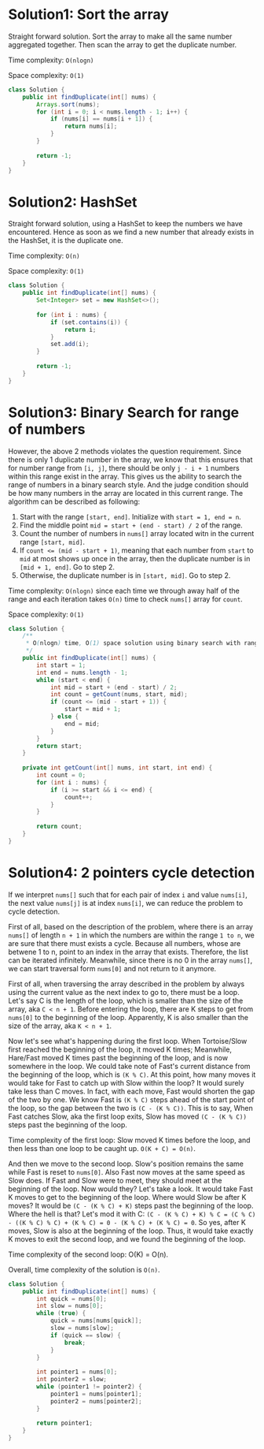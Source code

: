 # Solution1: Sort the array

Straight forward solution. Sort the array to make all the same number aggregated together. Then scan the array to get the duplicate number. 

Time complexity: `O(nlogn)`

Space complexity: `O(1)`

```Java
class Solution {
    public int findDuplicate(int[] nums) {
        Arrays.sort(nums);
        for (int i = 0; i < nums.length - 1; i++) {
            if (nums[i] == nums[i + 1]) {
                return nums[i];
            }
        }
        
        return -1;
    }
}
```

# Solution2: HashSet

Straight forward solution, using a HashSet to keep the numbers we have encountered. Hence as soon as we find a new number that already exists in the HashSet, it is the duplicate one. 

Time complexity: `O(n)`

Space complexity: `O(1)`

```Java
class Solution {
    public int findDuplicate(int[] nums) {
        Set<Integer> set = new HashSet<>();
        
        for (int i : nums) {
            if (set.contains(i)) {
                return i;
            }
            set.add(i);
        }
        
        return -1;
    }
}
```

# Solution3: Binary Search for range of numbers

However, the above 2 methods violates the question requirement. Since there is only 1 duplicate number in the array, we know that this ensures that for number range from `[i, j]`, there should be only `j - i + 1` numbers within this range exist in the array. This gives us the ability to search the range of numbers in a binary search style. And the judge condition should be how many numbers in the array are located in this current range. The algorithm can be described as following:

1. Start with the range `[start, end]`. Initialize with `start = 1, end = n`.  
2. Find the middle point `mid = start + (end - start) / 2` of the range.  
3. Count the number of numbers in `nums[]` array located witn in the current range `[start, mid]`.   
4. If `count <= (mid - start + 1)`, meaning that each number from `start` to `mid` at most shows up once in the array, then the duplicate number is in `[mid + 1, end]`. Go to step 2.  
5. Otherwise, the duplicate number is in `[start, mid]`. Go to step 2.   

Time complexity: `O(nlogn)` since each time we through away half of the range and each iteration takes `O(n)` time to check `nums[]` array for `count`. 

Space complexity: `O(1)`  

```Java
class Solution {
    /**
     * O(nlogn) time, O(1) space solution using binary search with range. 
     */
    public int findDuplicate(int[] nums) {
        int start = 1;
        int end = nums.length - 1;
        while (start < end) {
            int mid = start + (end - start) / 2;
            int count = getCount(nums, start, mid);
            if (count <= (mid - start + 1)) {
                start = mid + 1;
            } else {
                end = mid;
            }
        }
        return start;
    }
    
    private int getCount(int[] nums, int start, int end) {
        int count = 0;
        for (int i : nums) {
            if (i >= start && i <= end) {
                count++;
            }
        }
        
        return count;
    }
}
```

# Solution4: 2 pointers cycle detection

If we interpret `nums[]` such that for each pair of index `i` and value `nums[i]`, the next value `nums[j]` is at index `nums[i]`, we can reduce the problem to cycle detection. 

First of all, based on the description of the problem, where there is an array `nums[]` of length `n + 1` in which the numbers are within the range `1 to n`, we are sure that there must exists a cycle. Because all numbers, whose are betwene 1 to n, point to an index in the array that exists. Therefore, the list can be iterated infinitely. Meanwhile, since there is no 0 in the array `nums[]`, we can start traversal form `nums[0]` and not return to it anymore. 

First of all, when traversing the array described in the problem by always using the current value as the next index to go to, there must be a loop. Let's say C is the length of the loop, which is smaller than the size of the array, aka `C < n + 1`. Before entering the loop, there are K steps to get from `nums[0]` to the beginning of the loop. Apparently, K is also smaller than the size of the array, aka `K < n + 1`.

Now let's see what's happening during the first loop. When Tortoise/Slow first reached the beginning of the loop, it moved K times; Meanwhile, Hare/Fast moved K times past the beginning of the loop, and is now somewhere in the loop. We could take note of Fast's current distance from the beginning of the loop, which is `(K % C)`. At this point, how many moves it would take for Fast to catch up with Slow within the loop? It would surely take less than C moves. In fact, with each move, Fast would shorten the gap of the two by one. We know Fast is `(K % C)` steps ahead of the start point of the loop, so the gap between the two is `(C - (K % C))`. This is to say, When Fast catches Slow, aka the first loop exits, Slow has moved `(C - (K % C))` steps past the beginning of the loop.

Time complexity of the first loop: Slow moved K times before the loop, and then less than one loop to be caught up. `O(K + C) = O(n)`.

And then we move to the second loop. Slow's position remains the same while Fast is reset to `nums[0]`. Also Fast now moves at the same speed as Slow does. If Fast and Slow were to meet, they should meet at the beginning of the loop. Now would they? Let's take a look. It would take Fast K moves to get to the beginning of the loop. Where would Slow be after K moves? It would be `(C - (K % C) + K)` steps past the beginning of the loop. Where the hell is that? Let's mod it with C: `(C - (K % C) + K) % C = (C % C) - ((K % C) % C) + (K % C) = 0 - (K % C) + (K % C) = 0`. So yes, after K moves, Slow is also at the beginning of the loop. Thus, it would take exactly K moves to exit the second loop, and we found the beginning of the loop.

Time complexity of the second loop: O(K) = O(n).

Overall, time complexity of the solution is `O(n)`.

```Java
class Solution {
    public int findDuplicate(int[] nums) {
        int quick = nums[0];
        int slow = nums[0];
        while (true) {
            quick = nums[nums[quick]];
            slow = nums[slow];
            if (quick == slow) {
                break;
            }
        }
        
        int pointer1 = nums[0];
        int pointer2 = slow;
        while (pointer1 != pointer2) {
            pointer1 = nums[pointer1];
            pointer2 = nums[pointer2];
        }
        
        return pointer1;
    }
}
```
